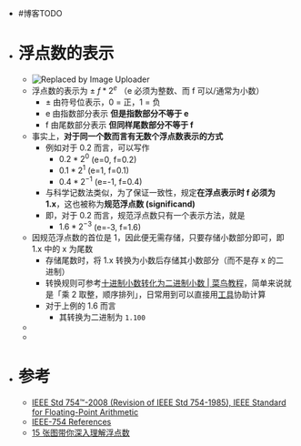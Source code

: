 - #博客TODO
- # 浮点数的表示
	- ![Replaced by Image Uploader](https://vip2.loli.io/2022/08/09/sTzDwKVr4aOBXRJ.png)
	- 浮点数的表示为 $\pm \  f * 2 ^e$ （e 必须为整数、而 f 可以/通常为小数）
		- $\pm$ 由符号位表示，0 = 正，1 = 负
		- e 由指数部分表示 **但是指数部分不等于 e**
		- f 由尾数部分表示 **但同样尾数部分不等于 f**
	- 事实上，**对于同一个数而言有无数个浮点数表示的方式**
		- 例如对于 0.2 而言，可以写作
			- $0.2 * 2^0$ (e=0, f=0.2)
			- $0.1 * 2^1$ (e=1, f=0.1)
			- $0.4 * 2^{-1}$ (e=-1, f=0.4)
		- 与科学记数法类似，为了保证一致性，规定**在浮点表示时 f 必须为 1.x**，这也被称为**规范浮点数 (significand)**
		- 即，对于 0.2 而言，规范浮点数只有一个表示方法，就是
			- $1.6 * 2^{-3}$ (e=-3, f=1.6)
	- 因规范浮点数的首位是 1，因此便无需存储，只要存储小数部分即可，即 1.x 中的 x 为尾数
		- 存储尾数时，将 1.x 转换为小数后存储其小数部分（而不是存 x 的二进制）
		- 转换规则可参考[十进制小数转化为二进制小数 | 菜鸟教程](https://www.runoob.com/w3cnote/decimal-decimals-are-converted-to-binary-fractions.html)，简单来说就是「乘 2 取整，顺序排列」，日常用到可以直接用[工具](https://baseconvert.com/)协助计算
		- 对于上例的 1.6 而言
			- 其转换为二进制为 `1.100`
	-
	-
- # 参考
	- [IEEE Std 754™-2008 (Revision of IEEE Std 754-1985), IEEE Standard for Floating-Point Arithmetic](https://irem.univ-reunion.fr/IMG/pdf/ieee-754-2008.pdf)
	- [IEEE-754 References](https://web.archive.org/web/20070505021348/http://babbage.cs.qc.edu/courses/cs341/IEEE-754references.html)
	- [15 张图带你深入理解浮点数](https://polarisxu.studygolang.com/posts/basic/diagram-float-point/)